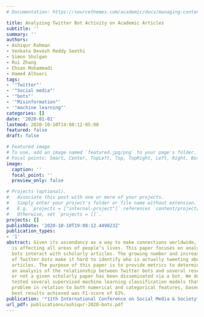 ```yaml
---
# Documentation: https://sourcethemes.com/academic/docs/managing-content/

title: Analyzing Twitter Bot Activity on Academic Articles
subtitle: ''
summary: ''
authors:
- Ashiqur Rahman
- Venkata Devesh Reddy Seethi
- Simon Shulgan
- Rui Zhang
- Ehsan Mohammadi
- Hamed Alhoori
tags:
- '"Twitter"'
- '"Social media"'
- '"bots"'
- '"Misinformation"'
- '"machine learning"'
categories: []
date: '2020-01-01'
lastmod: 2020-10-10T14:08:12-05:00
featured: false
draft: false

# Featured image
# To use, add an image named `featured.jpg/png` to your page's folder.
# Focal points: Smart, Center, TopLeft, Top, TopRight, Left, Right, BottomLeft, Bottom, BottomRight.
image:
  caption: ''
  focal_point: ''
  preview_only: false

# Projects (optional).
#   Associate this post with one or more of your projects.
#   Simply enter your project's folder or file name without extension.
#   E.g. `projects = ["internal-project"]` references `content/project/deep-learning/index.md`.
#   Otherwise, set `projects = []`.
projects: []
publishDate: '2020-10-10T19:08:12.449023Z'
publication_types:
- '1'
abstract: Given its ascendancy as a way to make connections worldwide, social media
  is affecting all areas of people’s lives. This paper focuses on analyzing how Twitter
  bots interact with scholarly articles. The growing number and increasing complexity
  of Twitter bots make it hard to identify who is actually tweeting about scholarly
  articles. The purpose of this paper is to provide metrics to determine—based on
  an analysis of the relationship between Twitter bots and several research factors—whether
  or not a given scholarly paper has been disseminated via a bot. We developed and
  tested several supervised machine learning classification models that address this
  problem in relation to both numerical and categorical features, based on which the
  best results achieved was F1-score of 63%.
publication: '*11th International Conference on Social Media & Society*'
url_pdf: publications/ashiqur-2020-bots.pdf
---
```

